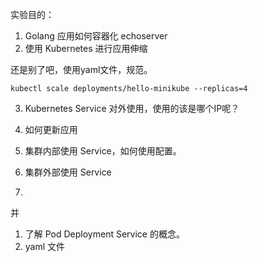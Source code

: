 

实验目的：

1. Golang 应用如何容器化 echoserver
2. 使用 Kubernetes 进行应用伸缩

还是别了吧，使用yaml文件，规范。

```
kubectl scale deployments/hello-minikube --replicas=4
```

3. Kubernetes Service 对外使用，使用的该是哪个IP呢？
4. 如何更新应用

5. 集群内部使用 Service，如何使用配置。
6. 集群外部使用 Service
7. 

并
1. 了解 Pod Deployment Service 的概念。
2. yaml 文件

